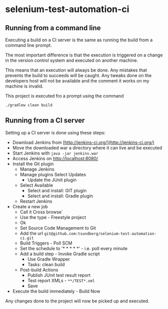 # selenium-test-automation-ci

## Running from a command line

Executing a build on a CI server is the same as running the build from a
command line prompt.

The most important difference is that the execution is triggered on a change
in the version control system and executed on another machine.

This means that an execution will always be done. Any mistakes that prevents
the build to succeeds will be caught. Any tweaks done on the developers host
will not be available and the comment it works on my machine is invalid.

This project is executed fro a prompt using the command

```
./gradlew clean build
```

## Running from a CI server

Setting up a CI server is done using these steps:

* Download Jenkins from [http://jenkins-ci.org/](http://jenkins-ci.org/)
* Move the downloaded war a directory where it can live and be executed
* Start Jenkins with `java -jar jenkins.war`
* Access Jenkins on [http://localhost:8080/](http://localhost:8080/)
* Install the Git plugin
  * Manage Jenkins
  * Manage plugins
   Select Updates
    * Update the JUnit plugin
  * Select Available
    * Select and install: GIT plugin
    * Select and install: Gradle plugin
  * Restart Jenkins
* Create a new job
  * Call it Cross browse`
  * Use the type - Freestyle project
  * Ok
  * Set Source Code Management to Git
  * Add the url `git@github.com:tsundberg/selenium-test-automation-ci.git`
  * Build Triggers - Poll SCM
  * Set the schedule to '* * * * *' - i.e. poll every minute
  * Add a build step - Invoke Gradle script
    * Use Gradle Wrapper
    * Tasks: clean build
  * Post-build Actions
    * Publish JUnit test result report
    * Test report XMLs - `**/TEST*.xml`
    * Save
* Execute the build immediately - Build Now

Any changes done to the project will now be picked up and executed.
